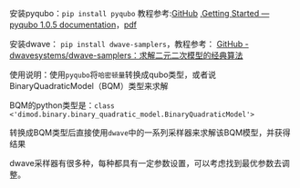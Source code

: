 安装pyqubo：`pip install pyqubo` 教程参考:[GitHub](https://github.com/recruit-communications/pyqubo) ,[Getting Started — pyqubo 1.0.5 documentation](https://pyqubo.readthedocs.io/en/latest/getting_started.html)，[pdf](https://pyqubo.readthedocs.io/_/downloads/en/latest/pdf/)

安装dwave： `pip install dwave-samplers`，教程参考： [GitHub - dwavesystems/dwave-samplers：求解二元二次模型的经典算法](https://github.com/dwavesystems/dwave-samplers)



使用说明：使用`pyqubo`将`哈密顿量`转换成qubo类型，或者说BinaryQuadraticModel（BQM）类型来求解

BQM的python类型是：`class <'dimod.binary.binary_quadratic_model.BinaryQuadraticModel'>`

转换成BQM类型后直接使用`dwave`中的一系列采样器来求解该BQM模型，并获得结果



dwave采样器有很多种，每种都具有一定参数设置，可以考虑找到最优参数去调整。
